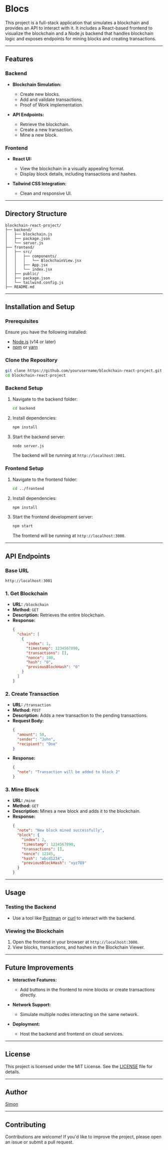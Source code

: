 # Blocs

This project is a full-stack application that simulates a blockchain and provides an API to interact with it. It includes a React-based frontend to visualize the blockchain and a Node.js backend that handles blockchain logic and exposes endpoints for mining blocks and creating transactions.

---

## Features

### Backend
- **Blockchain Simulation:**
    - Create new blocks.
    - Add and validate transactions.
    - Proof of Work implementation.

- **API Endpoints:**
    - Retrieve the blockchain.
    - Create a new transaction.
    - Mine a new block.

### Frontend
- **React UI:**
    - View the blockchain in a visually appealing format.
    - Display block details, including transactions and hashes.

- **Tailwind CSS Integration:**
    - Clean and responsive UI.

---

## Directory Structure

```
blockchain-react-project/
├── backend/
│   ├── blockchain.js
│   ├── package.json
│   └── server.js
├── frontend/
│   ├── src/
│   │   ├── components/
│   │   │   └── BlockchainView.jsx
│   │   ├── App.jsx
│   │   └── index.jsx
│   ├── public/
│   ├── package.json
│   └── tailwind.config.js
├── README.md
```

---

## Installation and Setup

### Prerequisites
Ensure you have the following installed:
- [Node.js](https://nodejs.org/) (v14 or later)
- [npm](https://www.npmjs.com/) or [yarn](https://yarnpkg.com/)

### Clone the Repository
```bash
git clone https://github.com/yourusername/blockchain-react-project.git
cd blockchain-react-project
```

### Backend Setup
1. Navigate to the backend folder:
   ```bash
   cd backend
   ```
2. Install dependencies:
   ```bash
   npm install
   ```
3. Start the backend server:
   ```bash
   node server.js
   ```
   The backend will be running at `http://localhost:3001`.

### Frontend Setup
1. Navigate to the frontend folder:
   ```bash
   cd ../frontend
   ```
2. Install dependencies:
   ```bash
   npm install
   ```
3. Start the frontend development server:
   ```bash
   npm start
   ```
   The frontend will be running at `http://localhost:3000`.

---

## API Endpoints

### Base URL
`http://localhost:3001`

### 1. Get Blockchain
- **URL:** `/blockchain`
- **Method:** `GET`
- **Description:** Retrieves the entire blockchain.
- **Response:**
  ```json
  {
    "chain": [
      {
        "index": 1,
        "timestamp": 1234567890,
        "transactions": [],
        "nonce": 100,
        "hash": "0",
        "previousBlockHash": "0"
      }
    ]
  }
  ```

### 2. Create Transaction
- **URL:** `/transaction`
- **Method:** `POST`
- **Description:** Adds a new transaction to the pending transactions.
- **Request Body:**
  ```json
  {
    "amount": 50,
    "sender": "John",
    "recipient": "Doe"
  }
  ```
- **Response:**
  ```json
  {
    "note": "Transaction will be added to block 2"
  }
  ```

### 3. Mine Block
- **URL:** `/mine`
- **Method:** `GET`
- **Description:** Mines a new block and adds it to the blockchain.
- **Response:**
  ```json
  {
    "note": "New block mined successfully",
    "block": {
      "index": 2,
      "timestamp": 1234567890,
      "transactions": [],
      "nonce": 12345,
      "hash": "abcd1234",
      "previousBlockHash": "xyz789"
    }
  }
  ```

---

## Usage

### Testing the Backend
- Use a tool like [Postman](https://www.postman.com/) or [curl](https://curl.se/) to interact with the backend.

### Viewing the Blockchain
1. Open the frontend in your browser at `http://localhost:3000`.
2. View blocks, transactions, and hashes in the Blockchain Viewer.

---

## Future Improvements

- **Interactive Features:**
    - Add buttons in the frontend to mine blocks or create transactions directly.

- **Network Support:**
    - Simulate multiple nodes interacting on the same network.

- **Deployment:**
    - Host the backend and frontend on cloud services.

---

## License

This project is licensed under the MIT License. See the [LICENSE](LICENSE) file for details.

---

## Author
[Simon](https://github.com/yourusername)

---

## Contributing

Contributions are welcome! If you'd like to improve the project, please open an issue or submit a pull request.

